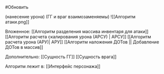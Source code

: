#Обновить

(нанесение урона) (ГГ и враг взаимозаменяемы)
![[Алгоритм атаки.png]]


Вложенное:
[[Алгоритм разделения массива инвентаря для атаки]]
[[Алгоритм расчета скалирования урона (АРСУ) | АРСУ]]
[[Алгоритм расчета урона (АРУ)| АРУ]]
[[Алгоритм наложения ДОТов || Добавление ДОТов в массив]]


Дополнительно:
[[Сущность ГГ]]
[[Сущность врага]]

Алгоритм лежит в:
[[Интерфейс персонажа]]
